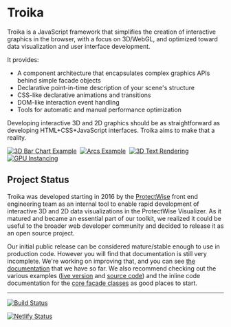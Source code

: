 # Troika 

Troika is a JavaScript framework that simplifies the creation of interactive graphics in the browser, with a focus on 3D/WebGL, and optimized toward data visualization and user interface development.

It provides:

* A component architecture that encapsulates complex graphics APIs behind simple facade objects
* Declarative point-in-time description of your scene's structure
* CSS-like declarative animations and transitions
* DOM-like interaction event handling
* Tools for automatic and manual performance optimization

Developing interactive 3D and 2D graphics should be as straightforward as developing HTML+CSS+JavaScript interfaces. Troika aims to make that a reality.

[![3D Bar Chart Example](./docs/images/city-thumbnail.png)](https://troika-examples.netlify.com/#citygrid)&nbsp;
[![Arcs Example](./docs/images/arcs-thumbnail.png)](https://troika-examples.netlify.com/#arcs)&nbsp;
[![3D Text Rendering](./docs/images/text-thumbnail.png)](https://troika-examples.netlify.com/#text)&nbsp;
[![GPU Instancing](./docs/images/instancing-thumbnail.png)](https://troika-examples.netlify.com/#instanceable)


## Project Status

Troika was developed starting in 2016 by the [ProtectWise](https://protectwise.com) front end engineering team as an internal tool to enable rapid development of interactive 3D and 2D data visualizations in the ProtectWise Visualizer. As it matured and became an essential part of our toolkit, we realized it could be useful to the broader web developer community and decided to release it as an open source project.

Our initial public release can be considered mature/stable enough to use in production code. However you will find that documentation is still very incomplete. We're working on improving that, and you can see [the documentation](docs/index.md) that we have so far. We also recommend checking out the various examples ([live version](https://troika-examples.netlify.com/) and [source code](./packages/troika-examples)) and the inline code documentation for the [core facade classes](./packages/troika-core/src/facade/) as good places to start.


----

[![Build Status](https://travis-ci.org/protectwise/troika.svg?branch=master)](https://travis-ci.org/protectwise/troika)

[![Netlify Status](https://api.netlify.com/api/v1/badges/523722ef-0c71-4bdc-935d-575c73ec1838/deploy-status)](https://app.netlify.com/sites/troika-examples/deploys)
